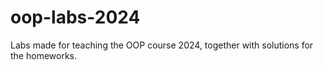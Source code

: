 # oop-labs-2024

Labs made for teaching the OOP course 2024, together with solutions for the homeworks.
